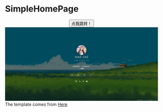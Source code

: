 # SimpleHomePage

<div align="center">
<a href="https://wad-sad.github.io">
    <button>点我跳转！</button>
</a>
</div>
<img src="https://raw.githubusercontent.com/wad-sad/wad-sad.github.io/main/assets/img/image1.png" />
<div>
    The template comes from
    <a href="https://github.com/dmego/home.github.io"> Here </a>

</div>
